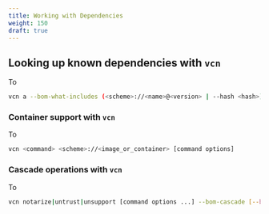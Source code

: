 ```yaml
---
title: Working with Dependencies
weight: 150
draft: true
---
```


## Looking up known dependencies with `vcn`

To

```bash
vcn a --bom-what-includes (<scheme>://<name>@<version> | --hash <hash>)
```

### Container support with `vcn`

To

```bash
vcn <command> <scheme>://<image_or_container> [command options]
```

<!-- TODO:
> Supported schemes:
> - docker: Docker image ID or tag, requires running docker deamon container
> - container: Docker container ID or tag, requires running docker deamon image
> - image: container image in container registry. URL format: image://[<registry_server>/]image_tag. If <registry_server> is not specified, Docker Hub is used. By default vcn tries to connect to the registry using active Docker session, however users can always override it by using image-registry-user/image-registry-password CLI parameters. -->

### Cascade operations with `vcn`

To

```bash
vcn notarize|untrust|unsupport [command options ...] --bom-cascade [--bom-force]
```
